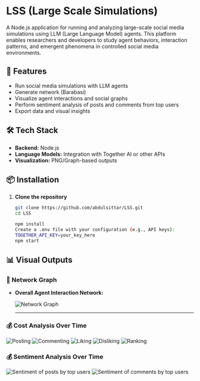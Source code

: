 # LSS (Large Scale Simulations)

A Node.js application for running and analyzing large-scale social media simulations using LLM (Large Language Model) agents. This platform enables researchers and developers to study agent behaviors, interaction patterns, and emergent phenomena in controlled social media environments.

## 🚀 Features

- Run social media simulations with LLM agents
- Generate network (Barabasi)
- Visualize agent interactions and social graphs
- Perform sentiment analysis of posts and comments from top users
- Export data and visual insights

## 🛠️ Tech Stack

- **Backend:** Node.js
- **Language Models:** Integration with Together AI or other APIs
- **Visualization:** PNG/Graph-based outputs

## 📦 Installation

1. **Clone the repository**

   ```bash
   git clone https://github.com/abdulsittar/LSS.git
   cd LSS
   
   npm install
   Create a .env file with your configuration (e.g., API keys):
   TOGETHER_API_KEY=your_key_here
   npm start


## 📊 Visual Outputs

### 📡 Network Graph

- **Overall Agent Interaction Network:**

  ![Network Graph](./Analysis/network.png)
  
  ---

### 💰 Cost Analysis Over Time

![Posting](./Analysis/posting_timing_chart.png)
![Commenting](./Analysis/commenting_timing_chart.png)
![Liking](./Analysis/liking_timing_chart.png)
![Disliking](./Analysis/disliking_timing_chart.png)
![Ranking](./Analysis/ranking_timing_chart.png)

### 💰 Sentiment Analysis Over Time

![Sentiment of posts by top users](./Analysis/posts_sentiment_scores_chart.png)
![Sentiment of comments by top users](./Analysis/comments_sentiment_scores_chart.png)